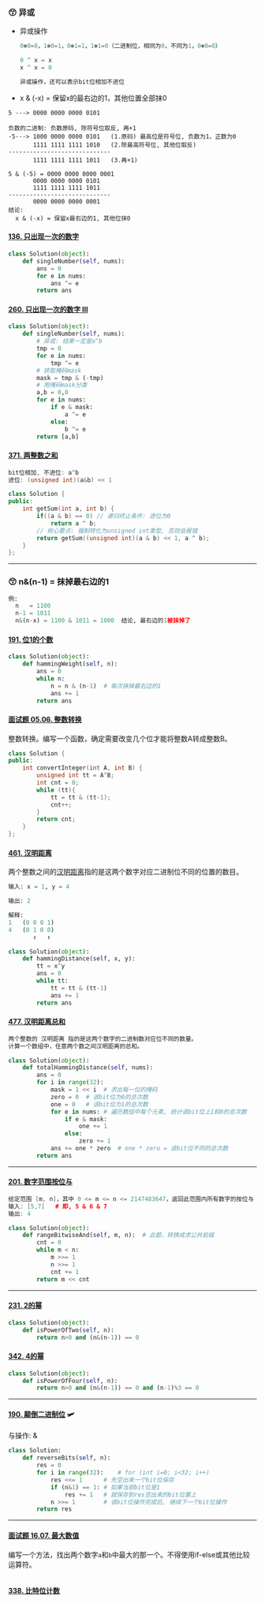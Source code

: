 ### :kissing_smiling_eyes: 异或

- 异或操作

  ```python
  0⊕0=0，1⊕0=1，0⊕1=1，1⊕1=0（二进制位，相同为0，不同为1，0⊕0=0）
  
  0 ^ x = x
  x ^ x = 0
  
  异或操作，还可以表示bit位相加不进位
  ```

- x & (-x) = 保留x的最右边的1，其他位置全部抹0

```shell
5 ---> 0000 0000 0000 0101

负数的二进制: 负数原码, 除符号位取反, 再+1
-5---> 1000 0000 0000 0101   (1.原码) 最高位是符号位, 负数为1，正数为0
       1111 1111 1111 1010   (2.除最高符号位, 其他位取反)
-----------------------------
       1111 1111 1111 1011   (3.再+1)
       
5 & (-5) = 0000 0000 0000 0001
       0000 0000 0000 0101
       1111 1111 1111 1011
-----------------------------
       0000 0000 0000 0001
结论:
  x & (-x) = 保留x最右边的1, 其他位抹0
```

#### [136. 只出现一次的数字](https://leetcode-cn.com/problems/single-number/)

```python
class Solution(object):
    def singleNumber(self, nums):
        ans = 0
        for e in nums:
            ans ^= e
        return ans
```

#### [260. 只出现一次的数字 III](https://leetcode-cn.com/problems/single-number-iii/)

```python
class Solution(object):
    def singleNumber(self, nums):
        # 异或: 结果一定是a^b
        tmp = 0
        for e in nums:
            tmp ^= e
        # 获取掩码mask
        mask = tmp & (-tmp)
        # 用掩码mask分类
        a,b = 0,0
        for e in nums:
            if e & mask:
                a ^= e
            else:
                b ^= e
        return [a,b]
```



#### [371. 两整数之和](https://leetcode-cn.com/problems/sum-of-two-integers/)

```c++
bit位相加, 不进位: a^b
进位: (unsigned int)(a&b) << 1
```

```c++
class Solution {
public:
    int getSum(int a, int b) {
        if((a & b) == 0) // 递归终止条件: 进位为0
            return a ^ b;
        // 核心要点: 强制转化为unsigned int类型, 否则会报错
        return getSum((unsigned int)(a & b) << 1, a ^ b);
    }
};
```



---

### :kissing_smiling_eyes: n&(n-1) = 抹掉最右边的1

```python
例:
  n   = 1100
  n-1 = 1011
  n&(n-x) = 1100 & 1011 = 1000  结论, 最右边的1被抹掉了
```



#### [191. 位1的个数](https://leetcode-cn.com/problems/number-of-1-bits/)

```python
class Solution(object):
    def hammingWeight(self, n):
        ans = 0
        while n:
            n = n & (n-1)  # 每次抹掉最右边的1
            ans += 1
        return ans
```

#### [面试题 05.06. 整数转换](https://leetcode-cn.com/problems/convert-integer-lcci/)

整数转换。编写一个函数，确定需要改变几个位才能将整数A转成整数B。

```c++
class Solution {
public:
    int convertInteger(int A, int B) {
        unsigned int tt = A^B;
        int cnt = 0;
        while (tt){
            tt = tt & (tt-1);
            cnt++;
        }
        return cnt;
    }
};
```



#### [461. 汉明距离](https://leetcode-cn.com/problems/hamming-distance/)

两个整数之间的[汉明距离](https://baike.baidu.com/item/汉明距离)指的是这两个数字对应二进制位不同的位置的数目。

```python
输入: x = 1, y = 4

输出: 2

解释:
1   (0 0 0 1)
4   (0 1 0 0)
       ↑   ↑
```

```python
class Solution(object):
    def hammingDistance(self, x, y):
        tt = x^y
        ans = 0
        while tt:
            tt = tt & (tt-1)
            ans += 1
        return ans
```

#### [477. 汉明距离总和](https://leetcode-cn.com/problems/total-hamming-distance/)

```python
两个整数的 汉明距离 指的是这两个数字的二进制数对应位不同的数量。
计算一个数组中，任意两个数之间汉明距离的总和。
```

```python
class Solution(object):
    def totalHammingDistance(self, nums):
        ans = 0
        for i in range(32):
            mask = 1 << i  # 求出每一位的掩码
            zero = 0  # 该bit位为0的总次数
            one = 0   # 该bit位为1的总次数
            for e in nums: # 遍历数组中每个元素, 统计该bit位上1和0的总次数
                if e & mask:
                    one += 1
                else:
                    zero += 1
            ans += one * zero  # one * zero = 该bit位不同的总次数
        return ans
```



---

#### [201. 数字范围按位与](https://leetcode-cn.com/problems/bitwise-and-of-numbers-range/)

```c++
给定范围 [m, n]，其中 0 <= m <= n <= 2147483647，返回此范围内所有数字的按位与（包含 m, n 两端点）。
输入: [5,7]   # 即, 5 & 6 & 7
输出: 4
```

```python
class Solution(object):
    def rangeBitwiseAnd(self, m, n):  # 此题，转换成求公共前缀
        cnt = 0
        while m < n:
            m >>= 1
            n >>= 1
            cnt += 1
        return m << cnt
```



---

#### [231. 2的幂](https://leetcode-cn.com/problems/power-of-two/)

```python
class Solution(object):
    def isPowerOfTwo(self, n):
        return n>0 and (n&(n-1)) == 0
```

#### [342. 4的幂](https://leetcode-cn.com/problems/power-of-four/)

```python
class Solution(object):
    def isPowerOfFour(self, n):
        return n>0 and (n&(n-1)) == 0 and (n-1)%3 == 0
```



----

#### [190. 颠倒二进制位](https://leetcode-cn.com/problems/reverse-bits/) :small_airplane:

与操作:  &

```python
class Solution:
    def reverseBits(self, n):
        res = 0
        for i in range(32):    # for (int i=0; i<32; i++)
            res <<= 1      # 先空出来一个bit位保存
            if (n&1) == 1: # 如果当前bit位是1
                res += 1   # 就保存到res空出来的bit位置上
            n >>= 1        # 该bit位操作完成后, 继续下一个bit位操作
        return res
```



----



#### [面试题 16.07. 最大数值](https://leetcode-cn.com/problems/maximum-lcci/)

编写一个方法，找出两个数字`a`和`b`中最大的那一个。不得使用if-else或其他比较运算符。

```

```





#### [338. 比特位计数](https://leetcode-cn.com/problems/counting-bits/)